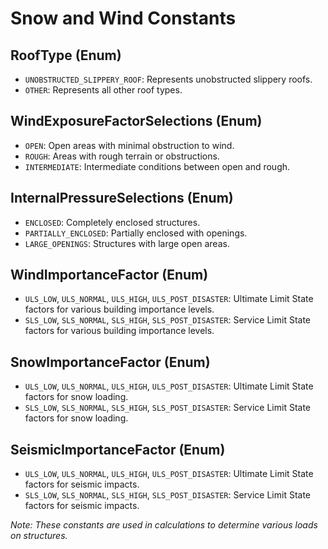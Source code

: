 # Snow and Wind Constants

## RoofType (Enum)
- `UNOBSTRUCTED_SLIPPERY_ROOF`: Represents unobstructed slippery roofs.
- `OTHER`: Represents all other roof types.

## WindExposureFactorSelections (Enum)
- `OPEN`: Open areas with minimal obstruction to wind.
- `ROUGH`: Areas with rough terrain or obstructions.
- `INTERMEDIATE`: Intermediate conditions between open and rough.

## InternalPressureSelections (Enum)
- `ENCLOSED`: Completely enclosed structures.
- `PARTIALLY_ENCLOSED`: Partially enclosed with openings.
- `LARGE_OPENINGS`: Structures with large open areas.

## WindImportanceFactor (Enum)
- `ULS_LOW`, `ULS_NORMAL`, `ULS_HIGH`, `ULS_POST_DISASTER`: Ultimate Limit State factors for various building importance levels.
- `SLS_LOW`, `SLS_NORMAL`, `SLS_HIGH`, `SLS_POST_DISASTER`: Service Limit State factors for various building importance levels.

## SnowImportanceFactor (Enum)
- `ULS_LOW`, `ULS_NORMAL`, `ULS_HIGH`, `ULS_POST_DISASTER`: Ultimate Limit State factors for snow loading.
- `SLS_LOW`, `SLS_NORMAL`, `SLS_HIGH`, `SLS_POST_DISASTER`: Service Limit State factors for snow loading.

## SeismicImportanceFactor (Enum)
- `ULS_LOW`, `ULS_NORMAL`, `ULS_HIGH`, `ULS_POST_DISASTER`: Ultimate Limit State factors for seismic impacts.
- `SLS_LOW`, `SLS_NORMAL`, `SLS_HIGH`, `SLS_POST_DISASTER`: Service Limit State factors for seismic impacts.

_Note: These constants are used in calculations to determine various loads on structures._
